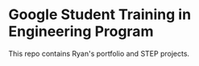 # Google Student Training in Engineering Program

This repo contains Ryan's portfolio and STEP projects.
